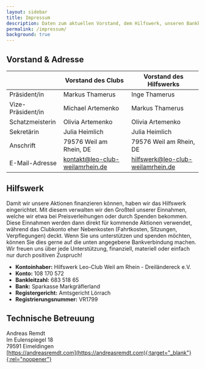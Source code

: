 ```yaml
---
layout: sidebar
title: Impressum
description: Daten zum aktuellen Vorstand, dem Hilfswerk, unseren Bankkonten und dem Haftungsausschluss.
permalink: /impressum/
background: true
---
```


## Vorstand & Adresse

|                   | Vorstand des Clubs | Vorstand des Hilfswerks |
| ----------------- | ------------------ | ----------------------- |
| Präsident/in      | Markus Thamerus    | Inge Thamerus           |
| Vize-Präsident/in | Michael Artemenko  | Markus Thamerus         |
| Schatzmeisterin   | Olivia Artemenko   | Olivia Artemenko        |
| Sekretärin        | Julia Heimlich     | Julia Heimlich          |
| Anschrift         | 79576 Weil am Rhein, DE | 79576 Weil am Rhein, DE |
| E-Mail-Adresse    | [kontakt@leo-club-weilamrhein.de](mailto:kontakt@leo-club-weilamrhein.de) | [hilfswerk@leo-club-weilamrhein.de](mailto:hilfswerk@leo-club-weilamrhein.de) |

## Hilfswerk

Damit wir unsere Aktionen finanzieren können, haben wir das Hilfswerk eingerichtet. Mit diesem verwalten wir den Großteil unserer Einnahmen, welche wir etwa bei Preisverleihungen oder durch Spenden bekommen. Diese Einnahmen werden dann direkt für kommende Aktionen verwendet, während das Clubkonto eher Nebenkosten (Fahrtkosten, Sitzungen, Verpflegungen) deckt. Wenn Sie uns unterstützen und spenden möchten, können Sie dies gerne auf die unten angegebene Bankverbindung machen. Wir freuen uns über jede Unterstützung, finanziell, materiell oder einfach nur durch positiven Zuspruch!

* **Kontoinhaber:** Hilfswerk Leo-Club Weil am Rhein - Dreiländereck e.V.
* **Konto:** 108 170 572
* **Bankleitzahl:** 683 518 65
* **Bank:** Sparkasse Markgräflerland
* **Registergericht:** Amtsgericht Lörrach
* **Registrierungsnummer:** VR1799

## Technische Betreuung

Andreas Remdt  
Im Eulenspiegel 18  
79591 Eimeldingen  
[https://andreasremdt.com](https://andreasremdt.com){:target="_blank"}{:rel="noopener"}
